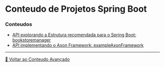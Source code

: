 # Conteudo de Projetos Spring Boot

### Conteudos

- [API explorando a Estrutura recomendada para o Spring Boot: bookstoremanager](bookstoremanager/README.md)
- [API implementando o Axon Framework: exampleAxonFramework](exampleAxonFramework/README.md)

---

[🧉 Voltar ao Conteudo Avançado](../README.md)